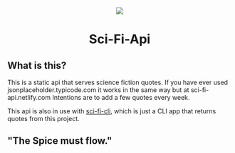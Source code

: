 <div align="center">
<img src="https://res.cloudinary.com/dpc3zrcvs/image/upload/v1665979341/johhny_xocde5.gif">
<h1>Sci-Fi-Api</h1>
</div>

## What is this?

This is a static api that serves science fiction quotes. If you have ever used jsonplaceholder.typicode.com it works in the same way but at sci-fi-api.netlify.com Intentions are to add a few quotes every week.

This api is also in use with [sci-fi-cli](https://github.com/JWW127/sci-fi-cli), which is just a CLI app that returns quotes from this project.

## "The Spice must flow."

